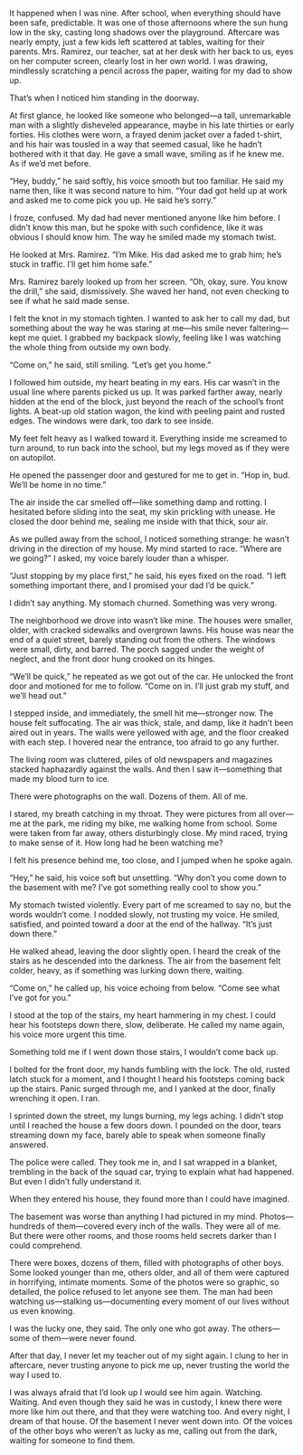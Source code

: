 It happened when I was nine. After school, when everything should have been safe, predictable. It was one of those afternoons where the sun hung low in the sky, casting long shadows over the playground. Aftercare was nearly empty, just a few kids left scattered at tables, waiting for their parents. Mrs. Ramirez, our teacher, sat at her desk with her back to us, eyes on her computer screen, clearly lost in her own world. I was drawing, mindlessly scratching a pencil across the paper, waiting for my dad to show up.

That’s when I noticed him standing in the doorway.

At first glance, he looked like someone who belonged—a tall, unremarkable man with a slightly disheveled appearance, maybe in his late thirties or early forties. His clothes were worn, a frayed denim jacket over a faded t-shirt, and his hair was tousled in a way that seemed casual, like he hadn’t bothered with it that day. He gave a small wave, smiling as if he knew me. As if we’d met before.

“Hey, buddy,” he said softly, his voice smooth but too familiar. He said my name then, like it was second nature to him. “Your dad got held up at work and asked me to come pick you up. He said he’s sorry.”

I froze, confused. My dad had never mentioned anyone like him before. I didn’t know this man, but he spoke with such confidence, like it was obvious I should know him. The way he smiled made my stomach twist. 

He looked at Mrs. Ramirez. “I’m Mike. His dad asked me to grab him; he’s stuck in traffic. I’ll get him home safe.”

Mrs. Ramirez barely looked up from her screen. “Oh, okay, sure. You know the drill,” she said, dismissively. She waved her hand, not even checking to see if what he said made sense. 

I felt the knot in my stomach tighten. I wanted to ask her to call my dad, but something about the way he was staring at me—his smile never faltering—kept me quiet. I grabbed my backpack slowly, feeling like I was watching the whole thing from outside my own body.

“Come on,” he said, still smiling. “Let’s get you home.”

I followed him outside, my heart beating in my ears. His car wasn’t in the usual line where parents picked us up. It was parked farther away, nearly hidden at the end of the block, just beyond the reach of the school’s front lights. A beat-up old station wagon, the kind with peeling paint and rusted edges. The windows were dark, too dark to see inside.

My feet felt heavy as I walked toward it. Everything inside me screamed to turn around, to run back into the school, but my legs moved as if they were on autopilot. 

He opened the passenger door and gestured for me to get in. “Hop in, bud. We’ll be home in no time.”

The air inside the car smelled off—like something damp and rotting. I hesitated before sliding into the seat, my skin prickling with unease. He closed the door behind me, sealing me inside with that thick, sour air. 

As we pulled away from the school, I noticed something strange: he wasn’t driving in the direction of my house. My mind started to race. “Where are we going?” I asked, my voice barely louder than a whisper.

“Just stopping by my place first,” he said, his eyes fixed on the road. “I left something important there, and I promised your dad I’d be quick.”

I didn’t say anything. My stomach churned. Something was very wrong.

The neighborhood we drove into wasn’t like mine. The houses were smaller, older, with cracked sidewalks and overgrown lawns. His house was near the end of a quiet street, barely standing out from the others. The windows were small, dirty, and barred. The porch sagged under the weight of neglect, and the front door hung crooked on its hinges.

“We’ll be quick,” he repeated as we got out of the car. He unlocked the front door and motioned for me to follow. “Come on in. I’ll just grab my stuff, and we’ll head out.”

I stepped inside, and immediately, the smell hit me—stronger now. The house felt suffocating. The air was thick, stale, and damp, like it hadn’t been aired out in years. The walls were yellowed with age, and the floor creaked with each step. I hovered near the entrance, too afraid to go any further.

The living room was cluttered, piles of old newspapers and magazines stacked haphazardly against the walls. And then I saw it—something that made my blood turn to ice. 

There were photographs on the wall. Dozens of them. All of me.

I stared, my breath catching in my throat. They were pictures from all over—me at the park, me riding my bike, me walking home from school. Some were taken from far away, others disturbingly close. My mind raced, trying to make sense of it. How long had he been watching me?

I felt his presence behind me, too close, and I jumped when he spoke again.

“Hey,” he said, his voice soft but unsettling. “Why don’t you come down to the basement with me? I’ve got something really cool to show you.”

My stomach twisted violently. Every part of me screamed to say no, but the words wouldn’t come. I nodded slowly, not trusting my voice. He smiled, satisfied, and pointed toward a door at the end of the hallway. “It’s just down there.”

He walked ahead, leaving the door slightly open. I heard the creak of the stairs as he descended into the darkness. The air from the basement felt colder, heavy, as if something was lurking down there, waiting. 

“Come on,” he called up, his voice echoing from below. “Come see what I’ve got for you.”

I stood at the top of the stairs, my heart hammering in my chest. I could hear his footsteps down there, slow, deliberate. He called my name again, his voice more urgent this time.

Something told me if I went down those stairs, I wouldn’t come back up.

I bolted for the front door, my hands fumbling with the lock. The old, rusted latch stuck for a moment, and I thought I heard his footsteps coming back up the stairs. Panic surged through me, and I yanked at the door, finally wrenching it open. I ran.

I sprinted down the street, my lungs burning, my legs aching. I didn’t stop until I reached the house a few doors down. I pounded on the door, tears streaming down my face, barely able to speak when someone finally answered. 

The police were called. They took me in, and I sat wrapped in a blanket, trembling in the back of the squad car, trying to explain what had happened. But even I didn’t fully understand it.

When they entered his house, they found more than I could have imagined.

The basement was worse than anything I had pictured in my mind. Photos—hundreds of them—covered every inch of the walls. They were all of me. But there were other rooms, and those rooms held secrets darker than I could comprehend.

There were boxes, dozens of them, filled with photographs of other boys. Some looked younger than me, others older, and all of them were captured in horrifying, intimate moments. Some of the photos were so graphic, so detailed, the police refused to let anyone see them. The man had been watching us—stalking us—documenting every moment of our lives without us even knowing.

I was the lucky one, they said. The only one who got away. The others—some of them—were never found.

After that day, I never let my teacher out of my sight again. I clung to her in aftercare, never trusting anyone to pick me up, never trusting the world the way I used to.

I was always afraid that I’d look up I would see him again. Watching. Waiting. And even though they said he was in custody, I knew there were more like him out there, and that they were watching too. And every night, I dream of that house. Of the basement I never went down into. Of the voices of the other boys who weren’t as lucky as me, calling out from the dark, waiting for someone to find them. 